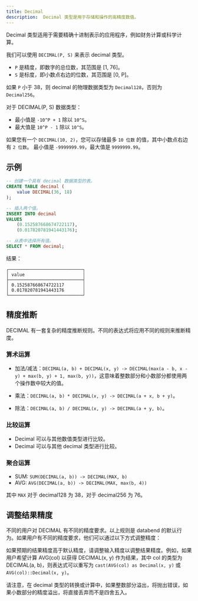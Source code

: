 ```yaml
---
title: Decimal
description:  Decimal 类型是用于存储和操作的高精度数值。
---
```


Decimal 类型适用于需要精确十进制表示的应用程序，例如财务计算或科学计算。

我们可以使用 `DECIMAL(P, S)` 来表示 decimal 类型。

- `P` 是精度，即数字的总位数，其范围是 [1, 76]。
- `S` 是标度，即小数点右边的位数，其范围是 [0, P]。

如果 `P` 小于 38，则 decimal 的物理数据类型为 `Decimal128`，否则为 `Decimal256`。

对于 DECIMAL(P, S) 数据类型：
* 最小值是 `-10^P + 1` 除以 `10^S`。
* 最大值是 `10^P - 1` 除以 `10^S`。
 
如果您有一个 `DECIMAL(10, 2)`，您可以存储最多 `10 位数` 的值，其中小数点右边有 `2 位数`。 最小值是 `-9999999.99`，最大值是 `9999999.99`。

## 示例

```sql
-- 创建一个具有 decimal 数据类型的表。
CREATE TABLE decimal (
    value DECIMAL(36, 18)
);

-- 插入两个值。
INSERT INTO decimal 
VALUES
    (0.152587668674722117), 
    (0.017820781941443176);

-- 从表中选择所有值。
SELECT * FROM decimal;
```

结果：
```
┌────────────────────────────┐
│ value                      │
├────────────────────────────┤
│ 0.152587668674722117       │
│ 0.017820781941443176       │
└────────────────────────────┘
```

## 精度推断

DECIMAL 有一套复杂的精度推断规则。不同的表达式将应用不同的规则来推断精度。

### 算术运算

- 加法/减法：`DECIMAL(a, b) + DECIMAL(x, y) -> DECIMAL(max(a - b, x - y) + max(b, y) + 1, max(b, y))`，这意味着整数部分和小数部分都使用两个操作数中较大的值。

- 乘法：`DECIMAL(a, b) * DECIMAL(x, y) -> DECIMAL(a + x, b + y)`。

- 除法：`DECIMAL(a, b) / DECIMAL(x, y) -> DECIMAL(a + y, b)`。

### 比较运算

- Decimal 可以与其他数值类型进行比较。
- Decimal 可以与其他 decimal 类型进行比较。

### 聚合运算

- SUM: `SUM(DECIMAL(a, b)) -> DECIMAL(MAX, b)`
- AVG: `AVG(DECIMAL(a, b)) -> DECIMAL(MAX, max(b, 4))`

其中 `MAX` 对于 decimal128 为 38，对于 decimal256 为 76。

## 调整结果精度

不同的用户对 DECIMAL 有不同的精度要求。以上规则是 databend 的默认行为。如果用户有不同的精度要求，他们可以通过以下方式调整精度：

如果预期的结果精度高于默认精度，请调整输入精度以调整结果精度。例如，如果用户希望计算 AVG(col) 以获得 DECIMAL(x, y) 作为结果，其中 col 的类型为 DECIMAL(a, b)，则表达式可以重写为 `cast(AVG(col) as Decimal(x, y)` 或 `AVG(col)::Decimal(x, y)`。

请注意，在 decimal 类型的转换或计算中，如果整数部分溢出，将抛出错误，如果小数部分的精度溢出，将直接丢弃而不是四舍五入。
